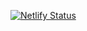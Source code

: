 [![Netlify Status](https://api.netlify.com/api/v1/badges/49a8f323-4748-4af1-91aa-8a0e17718f12/deploy-status)](https://app.netlify.com/sites/adityatajanpure/deploys)

